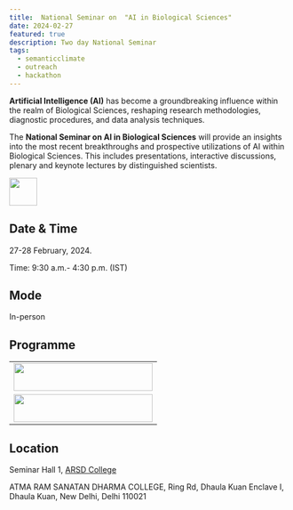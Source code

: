 ```yaml
---
title:  National Seminar on  "AI in Biological Sciences" 
date: 2024-02-27
featured: true
description: Two day National Seminar
tags:
  - semanticclimate
  - outreach
  - hackathon
---
```


**Artificial Intelligence (AI)** has become a groundbreaking influence within the realm of Biological Sciences, reshaping research methodologies, diagnostic procedures, and data analysis techniques.

The **National Seminar on AI in Biological Sciences** will provide an insights into the most recent breakthroughs and prospective utilizations of AI within Biological Sciences. This includes presentations, interactive discussions, plenary and keynote lectures by distinguished scientists.

<div style="position: centre;">
    <img src="/p/static/img/flyer_arsd1.jpg" width="50" height="50">
</div>

   
## Date & Time

27-28 February, 2024.

Time: 9:30 a.m.- 4:30 p.m. (IST)

## Mode 

In-person

## Programme

<table align="center">
  <tr>
    <td align="center">
      <img src='{{ "/static/img/flyer_arsd2.jpg" | url }}' width="250" height="50">
    </td>
  </tr>
   <tr>
    <td align="center">
      <img src='{{ "/static/img/flyer_arsd3.jpg" | url }}' width="250" height="50">
    </td>
  </tr>
</table>


## Location

Seminar Hall 1, [ARSD College](https://www.arsdcollege.ac.in/)


ATMA RAM SANATAN DHARMA COLLEGE, Ring Rd, Dhaula Kuan Enclave I, Dhaula Kuan, New Delhi, Delhi 110021







